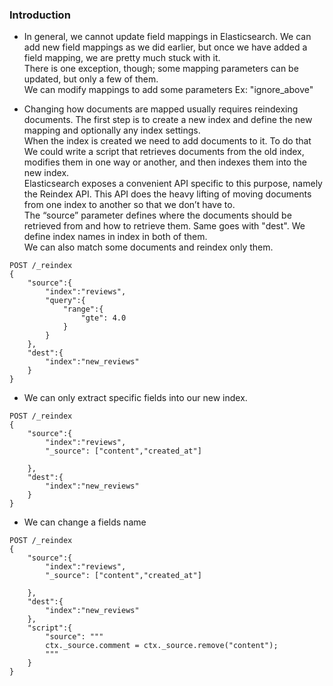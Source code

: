 ### Introduction 

- In general, we cannot update field mappings in Elasticsearch. We can add new field mappings as we did earlier, but once we have added a field mapping, we are pretty much stuck with it.  
There is one exception, though; some mapping parameters can be updated, but only a few
of them.  
We can modify mappings to add some parameters Ex: "ignore_above"

- Changing how documents are mapped usually requires reindexing documents.
The first step is to create a new index and define the new mapping and optionally any
index settings.  
When the index is created we need to add documents to it. To do that We could write a script that retrieves documents from the old index, modifies them in one way or another, and then indexes them into the new index.  
Elasticsearch exposes a convenient API specific to this purpose, namely the Reindex
API. This API does the heavy lifting of moving documents from one index to another so that we don’t have to.  
The “source” parameter defines where the documents should be retrieved from and how
to retrieve them. Same goes with "dest". We define index names in index in both of them.  
We can also match some documents and reindex only them.
```JS
POST /_reindex
{
    "source":{
        "index":"reviews",
        "query":{
            "range":{
                "gte": 4.0
            }
        }
    },
    "dest":{
        "index":"new_reviews"
    }
}
```
- We can only extract specific fields into our new index. 
```JS
POST /_reindex
{
    "source":{
        "index":"reviews",
        "_source": ["content","created_at"]

    },
    "dest":{
        "index":"new_reviews"
    }
}
```
- We can change a fields name 
```JS
POST /_reindex
{
    "source":{
        "index":"reviews",
        "_source": ["content","created_at"]

    },
    "dest":{
        "index":"new_reviews"
    },
    "script":{
        "source": """
        ctx._source.comment = ctx._source.remove("content");       
        """
    }
}
```


